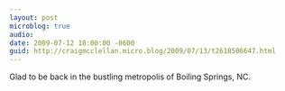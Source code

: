 ```yaml
---
layout: post
microblog: true
audio: 
date: 2009-07-12 18:00:00 -0600
guid: http://craigmcclellan.micro.blog/2009/07/13/t2618506647.html
---
```

Glad to be back in the bustling metropolis of Boiling Springs, NC.

